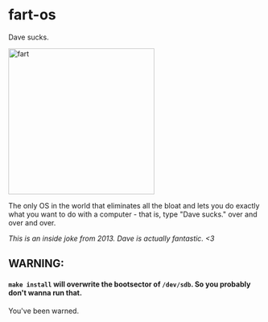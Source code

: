 # fart-os
Dave sucks.

<img width="290" alt="fart" src="https://cloud.githubusercontent.com/assets/3166056/10777257/a358d184-7cd6-11e5-8f6d-066164d48408.png">

The only OS in the world that eliminates all the bloat and lets you do exactly what you want to do with a computer - that is, type "Dave sucks." over and over and over.

_This is an inside joke from 2013. Dave is actually fantastic. <3_

## WARNING:
#### `make install` will overwrite the bootsector of `/dev/sdb`. So you probably don't wanna run that.

You've been warned.

